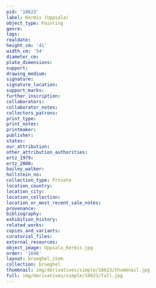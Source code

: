 ```yaml
---
pid: '18623'
label: Kermis (Uppsala)
object_type: Painting
genre: 
tags: 
realdate: 
height_cm: '41'
width_cm: '54'
diameter_cm: 
plate_dimensions: 
support: 
drawing_medium: 
signature: 
signature_location: 
support_marks: 
further_inscription: 
collaborators: 
collaborator_notes: 
collectors_patrons: 
print_type: 
print_notes: 
printmaker: 
publisher: 
states: 
our_attribution: 
other_attribution_authorities: 
ertz_1979: 
ertz_2008: 
bailey_walker: 
hollstein_no: 
collection_type: Private
location_country: 
location_city: 
location_collection: 
location_or_most_recent_sale_notes: 
provenance: 
bibliography: 
exhibition_history: 
related_works: 
copies_and_variants: 
curatorial_files: 
external_resources: 
object_image: Uppsala_Kermis.jpg
order: '1646'
layout: brueghel_item
collection: brueghel
thumbnail: img/derivatives/simple/18623/thumbnail.jpg
full: img/derivatives/simple/18623/full.jpg
---
```

